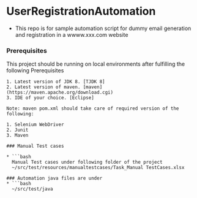 # UserRegistrationAutomation

* This repo is for sample automation script for dummy email generation and registration in a wwww.xxx.com website

### Prerequisites

This project should be running on local environments after fulfilling the following Prerequisites

```
1. Latest version of JDK 8. [TJDK 8]
2. Latest version of maven. [maven] (https://maven.apache.org/download.cgi)
3. IDE of your choice. [Eclipse]

Note: maven pom.xml should take care of required version of the following:

1. Selenium WebDriver
2. Junit
3. Maven

### Manual Test cases

* ```bash
  Manual Test cases under following folder of the project
  ~/src/test/resources/manualtestcases/Task_Manual TestCases.xlsx

### Automation java files are under
* ```bash
  ~/src/test/java